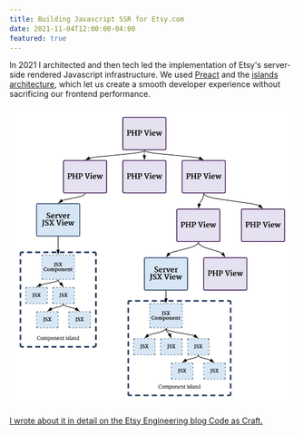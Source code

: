 ```yaml
---
title: Building Javascript SSR for Etsy.com
date: 2021-11-04T12:00:00-04:00
featured: true
---
```


In 2021 I architected and then tech led the implementation of Etsy's server-side rendered Javascript infrastructure. We used [Preact](https://preactjs.com/) and the [islands architecture](https://jasonformat.com/islands-architecture/), which let us create a smooth developer experience without sacrificing our frontend performance.

![A diagram showing a wireframe webpage, with arrows indicating some areas are statically server-rendered and others are client-hydrates interactive component islands](../../assets/component-islands.webp)

[I wrote about it in detail on the Etsy Engineering blog Code as Craft.](https://www.etsy.com/codeascraft/mobius-adopting-jsx-while-prioritizing-user-experience)
